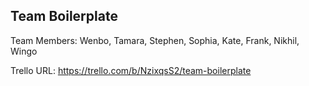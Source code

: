 ## Team Boilerplate

Team Members: Wenbo, Tamara, Stephen, Sophia, Kate, Frank, Nikhil, Wingo

Trello URL: https://trello.com/b/NzixqsS2/team-boilerplate


